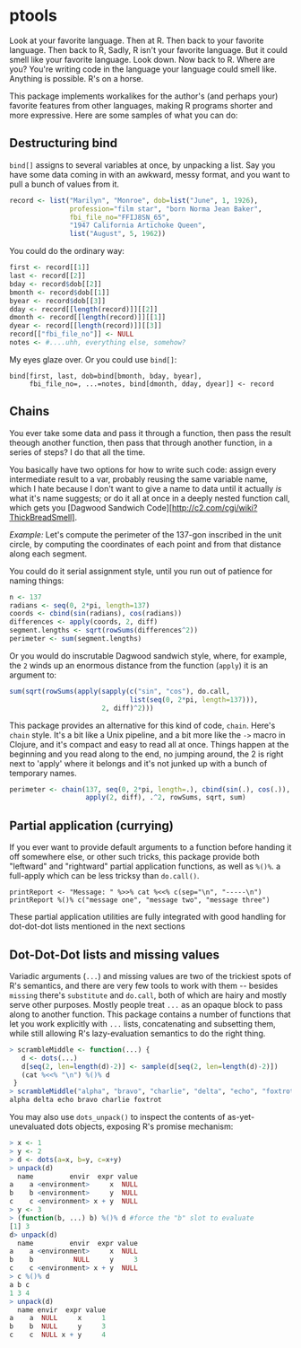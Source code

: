 ptools
======

Look at your favorite language. Then at R. Then back to your 
favorite language. Then back to R, Sadly, R isn't your favorite 
language. But it could smell like your favorite language. Look 
down. Now back to R. Where are you? You're writing code in the 
language your language could smell like. Anything is possible. 
R's on a horse. 

This package implements workalikes for the author's (and perhaps your)
favorite features from other languages, making R programs shorter and
more expressive. Here are some samples of what you can do:

## Destructuring bind

`bind[]` assigns to several variables at once, by unpacking a list. Say
you have some data coming in with an awkward, messy format, and you
want to pull a bunch of values from it.

```r
record <- list("Marilyn", "Monroe", dob=list("June", 1, 1926),
               profession="film star", "born Norma Jean Baker",
               fbi_file_no="FFIJ8SN_65",
               "1947 California Artichoke Queen",
               list("August", 5, 1962))
```

You could do the ordinary way:

```r
first <- record[[1]]
last <- record[[2]]
bday <- record$dob[[2]]
bmonth <- record$dob[[1]]
byear <- record$dob[[3]]
dday <- record[[length(record)]][[2]]
dmonth <- record[[length(record)]][[1]]
dyear <- record[[length(record)]][[3]]
record[["fbi_file_no"]] <- NULL
notes <- #....uhh, everything else, somehow?
```

My eyes glaze over. Or you could use `bind[]`:

```
bind[first, last, dob=bind[bmonth, bday, byear],
     fbi_file_no=, ...=notes, bind[dmonth, dday, dyear]] <- record
```

## Chains

You ever take some data and pass it through a function, then pass the
result theough another function, then pass that through another
function, in a series of steps? I do that all the time.

You basically have two options for how to write such code: assign
every intermediate result to a var, probably reusing the same variable
name, which I hate because I don't want to give a name to data until
it actually _is_ what it's name suggests; or do it all at once in a
deeply nested function call, which gets you
[Dagwood Sandwich Code][http://c2.com/cgi/wiki?ThickBreadSmell].

*Example:* Let's compute the perimeter of the 137-gon inscribed in the
unit circle, by computing the coordinates of each point and from that
distance along each segment.

You could do it serial assignment style, until you run out of patience
for naming things:

```r
n <- 137
radians <- seq(0, 2*pi, length=137)
coords <- cbind(sin(radians), cos(radians))
differences <- apply(coords, 2, diff)
segment.lengths <- sqrt(rowSums(differences^2))
perimeter <- sum(segment.lengths)
```

Or you would do inscrutable Dagwood sandwich style, where, for
example, the `2` winds up an enormous distance from the function
(`apply`) it is an argument to:

```r
sum(sqrt(rowSums(apply(sapply(c("sin", "cos"), do.call,
                              list(seq(0, 2*pi, length=137))),
                       2, diff)^2)))
```

This package provides an alternative for this kind of code,
`chain`. Here's `chain` style. It's a bit like a Unix pipeline, and a
bit more like the `->` macro in Clojure, and it's compact and easy to
read all at once. Things happen at the beginning and you read along to
the end, no jumping around, the 2 is right next to 'apply' where it
belongs and it's not junked up with a bunch of temporary names.

```r
perimeter <- chain(137, seq(0, 2*pi, length=.), cbind(sin(.), cos(.)),
                   apply(2, diff), .^2, rowSums, sqrt, sum)
```

## Partial application (currying)

If you ever want to provide default arguments to a function before
handing it off somewhere else, or other such tricks, this package
provide both "leftward" and "rightward" partial application functions,
as well as `%()%`. a full-apply which can be less tricksy than
`do.call()`.

```
printReport <- "Message: " %>>% cat %<<% c(sep="\n", "-----\n")
printReport %()% c("message one", "message two", "message three")
```

These partial application utilities are fully integrated with good
handling for dot-dot-dot lists mentioned in the next sections

## Dot-Dot-Dot lists and missing values

Variadic arguments (`...`) and missing values are two of the trickiest
spots of R's semantics, and there are very few tools to work with them
-- besides `missing` there's `substitute` and `do.call`, both of which
are hairy and mostly serve other purposes. Mostly people treat `...`
as an opaque block to pass along to another function. This package
contains a number of functions that let you work explicitly with `...`
lists, concatenating and subsetting them, while still allowing R's
lazy-evaluation semantics to do the right thing.

```r
> scrambleMiddle <- function(...) {
   d <- dots(...)
   d[seq(2, len=length(d)-2)] <- sample(d[seq(2, len=length(d)-2)])
   (cat %<<% "\n") %()% d
 }
> scrambleMiddle("alpha", "bravo", "charlie", "delta", "echo", "foxtrot")
alpha delta echo bravo charlie foxtrot
```

You may also use `dots_unpack()` to inspect the contents of
as-yet-unevaluated dots objects, exposing R's promise mechanism:

```r
> x <- 1
> y <- 2
> d <- dots(a=x, b=y, c=x+y)
> unpack(d)
  name         envir  expr value
a    a <environment>     x  NULL
b    b <environment>     y  NULL
c    c <environment> x + y  NULL
> y <- 3
> (function(b, ...) b) %()% d #force the "b" slot to evaluate
[1] 3
d> unpack(d)
  name         envir  expr value
a    a <environment>     x  NULL
b    b          NULL     y     3
c    c <environment> x + y  NULL
> c %()% d
a b c
1 3 4
> unpack(d)
  name envir  expr value
a    a  NULL     x     1
b    b  NULL     y     3
c    c  NULL x + y     4
```
